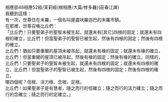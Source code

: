 相應部48相應52經/茉莉經(根相應/大篇/修多羅)(莊春江譯)  
我聽到這樣：  
有一次，世尊住在末羅，一個名叫屋盧吠羅迦巴的末羅市鎮。  
在那裡，世尊召喚比丘們：  
「比丘們！只要聖弟子的聖智未被生起，就還未有[其它]四根的固定；就還未有四根的確立，比丘們！但當聖弟子的聖智已被生起，然後有四根的固定；然後有四根的確立。  
比丘們！猶如只要重閣的屋頂未被吊起，就還未有椽的固定；就還未有椽的確立，比丘們！但當重閣的屋頂已被吊起，然後有椽的固定；然後有椽的確立。同樣的，比丘們！只要聖弟子的聖智未被生起，就還未有四根的固定；就還未有四根的確立，比丘們！但當聖弟子的聖智已被生起，然後有四根的固定；然後有四根的確立。  
哪四個呢？信根、活力根、念根、定根。  
比丘們！如果聖弟子是有慧者，隨之而行的信確立；隨之而行的活力確立；隨之而行的念確立；隨之而行的定確立。」  
  
  
